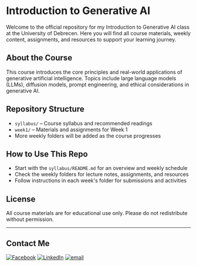 # Introduction to Generative AI

Welcome to the official repository for my Introduction to Generative AI class at the University of Debrecen. Here you will find all course materials, weekly content, assignments, and resources to support your learning journey.

## About the Course
This course introduces the core principles and real-world applications of generative artificial intelligence. Topics include large language models (LLMs), diffusion models, prompt engineering, and ethical considerations in generative AI.

## Repository Structure
- `syllabus/` – Course syllabus and recommended readings
- `week1/` – Materials and assignments for Week 1
- More weekly folders will be added as the course progresses

## How to Use This Repo
- Start with the `syllabus/README.md` for an overview and weekly schedule
- Check the weekly folders for lecture notes, assignments, and resources
- Follow instructions in each week's folder for submissions and activities

## License
All course materials are for educational use only. Please do not redistribute without permission.

---


## Contact Me

[![Facebook](https://img.shields.io/badge/Facebook-%231877F2.svg?logo=Facebook&logoColor=white)](https://facebook.com/kirtanramwani.5)
[![LinkedIn](https://img.shields.io/badge/LinkedIn-%230077B5.svg?logo=linkedin&logoColor=white)](https://linkedin.com/in/kirtan-digitalmarketer/)
[![email](https://img.shields.io/badge/Email-D14836?logo=gmail&logoColor=white)](mailto:ramwanikirtan@gmail.com)
